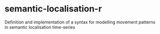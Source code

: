 # semantic-localisation-r
Definition and implementation of a syntax for modelling movement patterns in semantic localisation time-series
